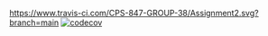 https://www.travis-ci.com/CPS-847-GROUP-38/Assignment2.svg?branch=main
[![codecov](https://codecov.io/gh/CPS-847-GROUP-38/Assignment2/branch/main/graph/badge.svg?token=V0H2XVUG2C)](https://codecov.io/gh/CPS-847-GROUP-38/Assignment2)
